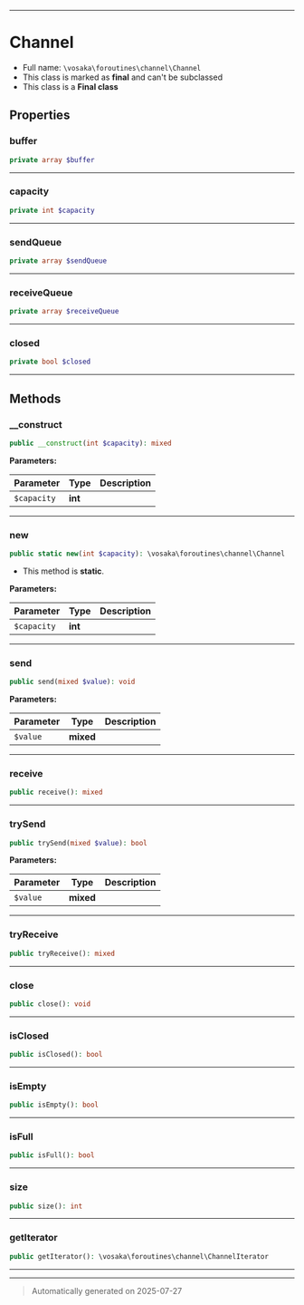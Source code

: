 ***

# Channel





* Full name: `\vosaka\foroutines\channel\Channel`
* This class is marked as **final** and can't be subclassed
* This class is a **Final class**



## Properties


### buffer



```php
private array $buffer
```






***

### capacity



```php
private int $capacity
```






***

### sendQueue



```php
private array $sendQueue
```






***

### receiveQueue



```php
private array $receiveQueue
```






***

### closed



```php
private bool $closed
```






***

## Methods


### __construct



```php
public __construct(int $capacity): mixed
```








**Parameters:**

| Parameter | Type | Description |
|-----------|------|-------------|
| `$capacity` | **int** |  |





***

### new



```php
public static new(int $capacity): \vosaka\foroutines\channel\Channel
```



* This method is **static**.




**Parameters:**

| Parameter | Type | Description |
|-----------|------|-------------|
| `$capacity` | **int** |  |





***

### send



```php
public send(mixed $value): void
```








**Parameters:**

| Parameter | Type | Description |
|-----------|------|-------------|
| `$value` | **mixed** |  |





***

### receive



```php
public receive(): mixed
```












***

### trySend



```php
public trySend(mixed $value): bool
```








**Parameters:**

| Parameter | Type | Description |
|-----------|------|-------------|
| `$value` | **mixed** |  |





***

### tryReceive



```php
public tryReceive(): mixed
```












***

### close



```php
public close(): void
```












***

### isClosed



```php
public isClosed(): bool
```












***

### isEmpty



```php
public isEmpty(): bool
```












***

### isFull



```php
public isFull(): bool
```












***

### size



```php
public size(): int
```












***

### getIterator



```php
public getIterator(): \vosaka\foroutines\channel\ChannelIterator
```












***


***
> Automatically generated on 2025-07-27
